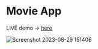 # Movie App
 
LIVE demo -> [here](https://mohdfaizanrizvi.github.io/Movie-App/)

![Screenshot 2023-08-29 151406](https://github.com/mohdfaizanrizvi/Movie-App/assets/129384837/36cfa95b-e5b1-4878-a08a-309b6388a6af)

